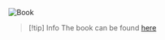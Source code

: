 ![Book](https://learning.oreilly.com/library/cover/9781492051374/250w/)
> [!tip] Info
> The book can be found [here](https://www.oreilly.com/library/view/introducing-python-2nd/9781492051374)